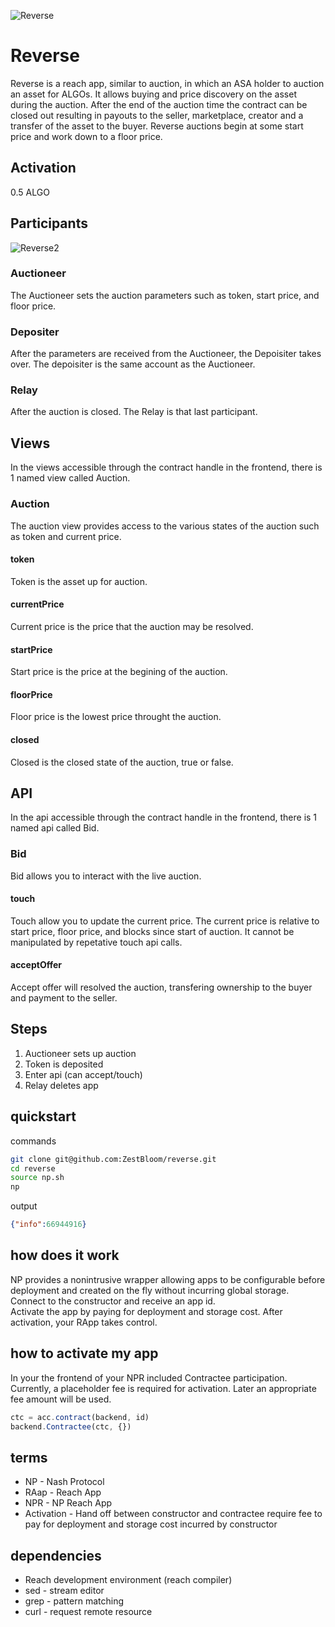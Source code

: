 ![Reverse](https://user-images.githubusercontent.com/23183451/152773597-a8b9935c-cfa4-4ca9-a71b-d9c4e839ce37.png)

# Reverse

Reverse is a reach app, similar to auction, in which an ASA holder to auction an asset for ALGOs. It allows buying and price discovery on the asset during the auction. After the end of the auction time the contract can be closed out resulting in payouts to the seller, marketplace, creator and a transfer of the asset to the buyer. Reverse auctions begin at some start price and work down to a floor price.

## Activation

0.5 ALGO

## Participants

![Reverse2](https://user-images.githubusercontent.com/23183451/152775542-fe924cdc-f296-4410-bb72-0e9cc238c8ca.png)

### Auctioneer
The Auctioneer sets the auction parameters such as token, start price, and floor price.
### Depositer
After the parameters are received from the Auctioneer, the Depoisiter takes over. The depoisiter is the same account as the Auctioneer.
### Relay
After the auction is closed. The Relay is that last participant.
## Views
In the views accessible through the contract handle in the frontend, there is 1 named view called Auction.
### Auction
The auction view provides access to the various states of the auction such as token and current price.
#### token
Token is the asset up for auction.
#### currentPrice
Current price is the price that the auction may be resolved.
#### startPrice
Start price is the price at the begining of the auction.
#### floorPrice
Floor price is the lowest price throught the auction.
#### closed
Closed is the closed state of the auction, true or false.
## API
In the api accessible through the contract handle in the frontend, there is 1 named api called Bid.
### Bid
Bid allows you to interact with the live auction.
#### touch
Touch allow you to update the current price. The current price is relative to start price, floor price, and blocks since start of auction. It cannot be manipulated by repetative touch api calls.
#### acceptOffer
Accept offer will resolved the auction, transfering ownership to the buyer and payment to the seller.

## Steps

1. Auctioneer sets up auction
1. Token is deposited
1. Enter api (can accept/touch)
1. Relay deletes app

## quickstart

commands
```bash
git clone git@github.com:ZestBloom/reverse.git
cd reverse
source np.sh
np
```

output
```json
{"info":66944916}
```

## how does it work

NP provides a nonintrusive wrapper allowing apps to be configurable before deployment and created on the fly without incurring global storage.   
Connect to the constructor and receive an app id.   
Activate the app by paying for deployment and storage cost. 
After activation, your RApp takes control.

## how to activate my app

In your the frontend of your NPR included Contractee participation. Currently, a placeholder fee is required for activation. Later an appropriate fee amount will be used.

```js
ctc = acc.contract(backend, id)
backend.Contractee(ctc, {})
```

## terms

- NP - Nash Protocol
- RAap - Reach App
- NPR - NP Reach App
- Activation - Hand off between constructor and contractee require fee to pay for deployment and storage cost incurred by constructor

## dependencies

- Reach development environment (reach compiler)
- sed - stream editor
- grep - pattern matching
- curl - request remote resource


